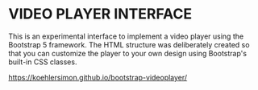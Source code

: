# VIDEO PLAYER INTERFACE

This is an experimental interface to implement a video player using the Bootstrap 5 framework. The HTML structure was deliberately created so that you can customize the player to your own design using Bootstrap's built-in CSS classes.

<a href="https://koehlersimon.github.io/bootstrap-videoplayer/">https://koehlersimon.github.io/bootstrap-videoplayer/</a>
